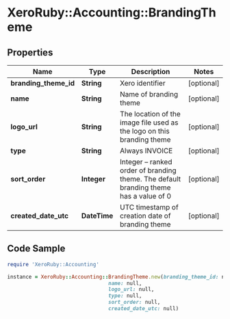 # XeroRuby::Accounting::BrandingTheme

## Properties

Name | Type | Description | Notes
------------ | ------------- | ------------- | -------------
**branding_theme_id** | **String** | Xero identifier | [optional] 
**name** | **String** | Name of branding theme | [optional] 
**logo_url** | **String** | The location of the image file used as the logo on this branding theme | [optional] 
**type** | **String** | Always INVOICE | [optional] 
**sort_order** | **Integer** | Integer – ranked order of branding theme. The default branding theme has a value of 0 | [optional] 
**created_date_utc** | **DateTime** | UTC timestamp of creation date of branding theme | [optional] 

## Code Sample

```ruby
require 'XeroRuby::Accounting'

instance = XeroRuby::Accounting::BrandingTheme.new(branding_theme_id: null,
                                 name: null,
                                 logo_url: null,
                                 type: null,
                                 sort_order: null,
                                 created_date_utc: null)
```


